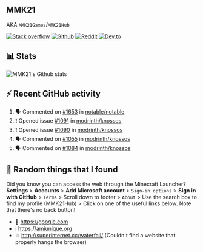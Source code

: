 ## MMK21
AKA `MMK21Games`/`MMK21Hub`

[![Stack overflow](https://img.shields.io/badge/Stack_Overflow-FE7A16?style=for-the-badge&logo=stack-overflow&logoColor=white)](https://stackoverflow.com/users/11519302/mmk21)
[![Github](https://img.shields.io/badge/GitHub-100000?style=for-the-badge&logo=github&logoColor=white)](https://github.com/MMK21Hub)
[![Reddit](https://img.shields.io/badge/Reddit-FF4500?style=for-the-badge&logo=reddit&logoColor=white)](https://www.reddit.com/user/mmk21games)
[![Dev.to](https://img.shields.io/badge/dev.to-0A0A0A?style=for-the-badge&logo=dev.to&logoColor=white)](https://dev.to/mmk21)

## 📊 Stats 

![MMK21's Github stats](https://github-readme-stats.vercel.app/api?username=MMK21Hub&show_icons=true&theme=dark&bg_color=171b22&text_color=CCCCCC&hide_border=true)

## ⚡ Recent GitHub activity

<!--START_SECTION:activity-->
1. 🗣 Commented on [#1653](https://github.com/notable/notable/issues/1653) in [notable/notable](https://github.com/notable/notable)
2. ❗️ Opened issue [#1091](https://github.com/modrinth/knossos/issues/1091) in [modrinth/knossos](https://github.com/modrinth/knossos)
3. ❗️ Opened issue [#1090](https://github.com/modrinth/knossos/issues/1090) in [modrinth/knossos](https://github.com/modrinth/knossos)
4. 🗣 Commented on [#1055](https://github.com/modrinth/knossos/issues/1055) in [modrinth/knossos](https://github.com/modrinth/knossos)
5. 🗣 Commented on [#1084](https://github.com/modrinth/knossos/issues/1084) in [modrinth/knossos](https://github.com/modrinth/knossos)
<!--END_SECTION:activity-->

## 🙂 Random things that I found

Did you know you can access the web through the Minecraft Launcher? **Settings** > **Accounts** > **Add Microsoft account** > `Sign-in options` > **Sign in with GitHub** > `Terms` > Scroll down to footer > `About` > Use the search box to find my profile (MMK21Hub) > Click on one of the useful links below. Note that there's no back button!

* 🔎 <https://google.com>
* ℹ️ <https://amiunique.org>
* 💥 <http://superinternet.cc/waterfall/> (Couldn't find a website that properly hangs the browser)
